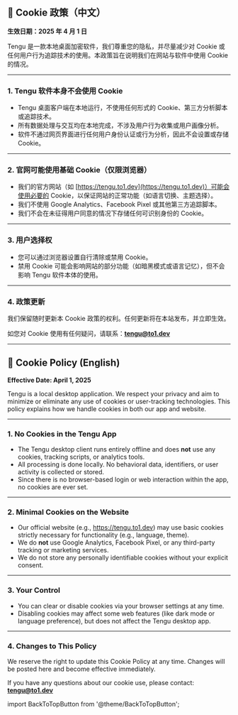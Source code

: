 ## 🍪 Cookie 政策（中文）

**生效日期：2025 年 4 月 1 日**

Tengu 是一款本地桌面加密软件，我们尊重您的隐私，并尽量减少对 Cookie 或任何用户行为追踪技术的使用。本政策旨在说明我们在网站与软件中使用 Cookie 的情况。

---

### 1. Tengu 软件本身不会使用 Cookie

- Tengu 桌面客户端在本地运行，不使用任何形式的 Cookie、第三方分析脚本或追踪技术。
- 所有数据处理与交互均在本地完成，不涉及用户行为收集或用户画像分析。
- 软件不通过网页界面进行任何用户身份认证或行为分析，因此不会设置或存储 Cookie。

---

### 2. 官网可能使用基础 Cookie（仅限浏览器）

- 我们的官方网站（如 [https://tengu.to1.dev](https://tengu.to1.dev)）可能会使用必要的 Cookie，以保证网站的正常功能（如语言切换、主题选择）。
- 我们不使用 Google Analytics、Facebook Pixel 或其他第三方追踪脚本。
- 我们不会在未征得用户同意的情况下存储任何可识别身份的 Cookie。

---

### 3. 用户选择权

- 您可以通过浏览器设置自行清除或禁用 Cookie。
- 禁用 Cookie 可能会影响网站的部分功能（如暗黑模式或语言记忆），但不会影响 Tengu 软件本体的使用。

---

### 4. 政策更新

我们保留随时更新本 Cookie 政策的权利。任何更新将在本站发布，并立即生效。

如您对 Cookie 使用有任何疑问，请联系：**tengu@to1.dev**

---

## 🍪 Cookie Policy (English)

**Effective Date: April 1, 2025**

Tengu is a local desktop application. We respect your privacy and aim to minimize or eliminate any use of cookies or user-tracking technologies. This policy explains how we handle cookies in both our app and website.

---

### 1. No Cookies in the Tengu App

- The Tengu desktop client runs entirely offline and does **not** use any cookies, tracking scripts, or analytics tools.
- All processing is done locally. No behavioral data, identifiers, or user activity is collected or stored.
- Since there is no browser-based login or web interaction within the app, no cookies are ever set.

---

### 2. Minimal Cookies on the Website

- Our official website (e.g., https://tengu.to1.dev) may use basic cookies strictly necessary for functionality (e.g., language, theme).
- We do **not** use Google Analytics, Facebook Pixel, or any third-party tracking or marketing services.
- We do not store any personally identifiable cookies without your explicit consent.

---

### 3. Your Control

- You can clear or disable cookies via your browser settings at any time.
- Disabling cookies may affect some web features (like dark mode or language preference), but does not affect the Tengu desktop app.

---

### 4. Changes to This Policy

We reserve the right to update this Cookie Policy at any time. Changes will be posted here and become effective immediately.

If you have any questions about our cookie use, please contact: **tengu@to1.dev**

import BackToTopButton from '@theme/BackToTopButton';

<BackToTopButton />
